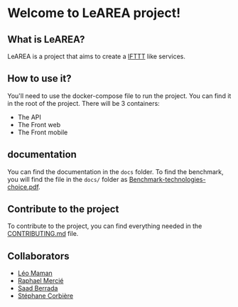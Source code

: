 # Welcome to LeAREA project!

## What is LeAREA?

LeAREA is a project that aims to create a [IFTTT](https://ifttt.com/) like services.

## How to use it?
You'll need to use the docker-compose file to run the project.
You can find it in the root of the project.
There will be 3 containers:
- The API
- The Front web
- The Front mobile

## documentation
You can find the documentation in the `docs` folder.
To find the benchmark, you will find the file in the `docs/` folder as [Benchmark-technologies-choice.pdf](docs/Benchmark-technologies-choice.pdf).

## Contribute to the project
To contribute to the project, you can find everything needed in the [CONTRIBUTING.md](docs/CONTRIBUTE.md) file.


## Collaborators
- [Léo Maman](https://github.com/mangasteak)
- [Raphael Mercié](https://github.com/raphaelMrci)
- [Saad Berrada](https://github.com/Codrux2200)
- [Stéphane Corbière](https://github.com/STCB)